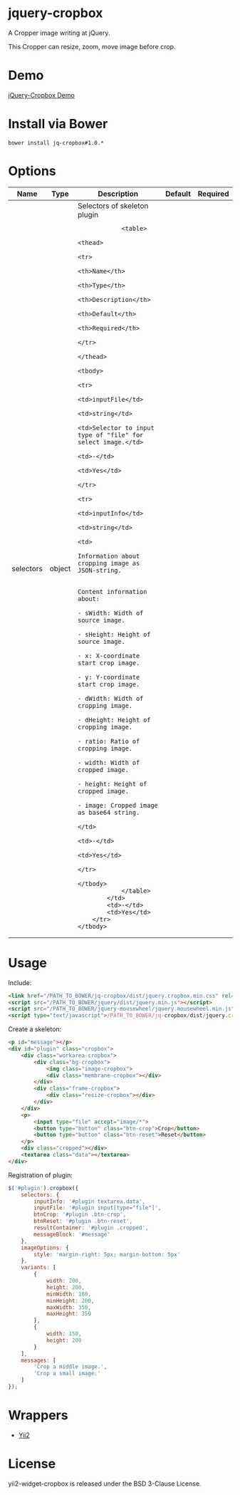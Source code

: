 # jquery-cropbox

A Cropper image writing at jQuery.

This Cropper can resize, zoom, move image before crop.

# Demo

[jQuery-Cropbox Demo](http://bupy7.github.io/jquery-cropbox/)

# Install via Bower

```
bower install jq-cropbox#1.0.*
```

# Options

<table>
    <thead>
        <tr>
            <th>Name</th>
            <th>Type</th>
            <th>Description</th>
            <th>Default</th>
            <th>Required</th>
        </tr>
    </thead>
    <tbody>
        <tr>
            <td>selectors</td>
            <td>object</td>
            <td>
                Selectors of skeleton plugin
                
                <table>
                    <thead>
                        <tr>
                            <th>Name</th>
                            <th>Type</th>
                            <th>Description</th>
                            <th>Default</th>
                            <th>Required</th>
                        </tr>
                    </thead>
                    <tbody>
                        <tr>
                            <td>inputFile</td>
                            <td>string</td>
                            <td>Selector to input type of "file" for select image.</td>
                            <td>-</td>
                            <td>Yes</td>
                        </tr>
                        <tr>
                            <td>inputInfo</td>
                            <td>string</td>
                            <td>
                                Information about cropping image as JSON-string.
                                
                                Content information about:
                                - sWidth: Width of source image.
                                - sHeight: Height of source image.
                                - x: X-coordinate start crop image.
                                - y: Y-coordinate start crop image.
                                - dWidth: Width of cropping image.
                                - dHeight: Height of cropping image.
                                - ratio: Ratio of cropping image.
                                - width: Width of cropped image.
                                - height: Height of cropped image.
                                - image: Cropped image as base64 string.
                            </td>
                            <td>-</td>
                            <td>Yes</td>
                        </tr>
                    </tbody>
                </table>
            </td>
            <td>-</td>
            <td>Yes</td>
        </tr>
    </tbody>
</table>

# Usage

Include:

```html
<link href="/PATH_TO_BOWER/jq-cropbox/dist/jquery.cropbox.min.css" rel="stylesheet">
<script src="/PATH_TO_BOWER/jquery/dist/jquery.min.js"></script>
<script src="/PATH_TO_BOWER/jquery-mousewheel/jquery.mousewheel.min.js"></script>
<script type="text/javascript">/PATH_TO_BOWER/jq-cropbox/dist/jquery.cropbox.min.js</script>
```

Create a skeleton:

```html
<p id="message"></p> 
<div id="plugin" class="cropbox">
    <div class="workarea-cropbox">
        <div class="bg-cropbox">
            <img class="image-cropbox">
            <div class="membrane-cropbox"></div>
        </div>
        <div class="frame-cropbox">
            <div class="resize-cropbox"></div>
        </div>
    </div>
    <p>
        <input type="file" accept="image/*">
        <button type="button" class="btn-crop">Crop</button>
        <button type="button" class="btn-reset">Reset</button>
    </p>
    <div class="cropped"></div>
    <textarea class="data"></textarea>
</div>
```

Registration of plugin:

```js
$('#plugin').cropbox({
    selectors: {
        inputInfo: '#plugin textarea.data',
        inputFile: '#plugin input[type="file"]',
        btnCrop: '#plugin .btn-crop',
        btnReset: '#plugin .btn-reset',
        resultContainer: '#plugin .cropped',
        messageBlock: '#message'
    },
    imageOptions: {
        style: 'margin-right: 5px; margin-bottom: 5px'
    },
    variants: [
        {
            width: 200,
            height: 200,
            minWidth: 180,
            minHeight: 200,
            maxWidth: 350,
            maxHeight: 350
        },
        {
            width: 150,
            height: 200
        }
    ],
    messages: [
        'Crop a middle image.',
        'Crop a small image.'
    ]
});
```

# Wrappers

- [Yii2](https://github.com/bupy7/yii2-widget-cropbox)

# License

yii2-widget-cropbox is released under the BSD 3-Clause License.